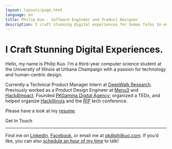 ```yaml
---
layout: layouts/page.html
language: en
title: Philip Kuo - Software Engineer and Product Designer
description: I craft stunning digital experiences for human folks to enjoy.
---
```


# I Craft Stunning Digital Experiences.

Hello, my name is Philip Kuo. I’m a third-year computer science student at the University of Illinois at Urbana Champaign with a passion for technology and human-centric design.

Currently a Technical Product Manager Intern at [DeepWalk Research](https://www.deepwalkresearch.com/). Previously worked as a Product Design Engineer at [Menu3](https://menuthree.com) and [Hack4Impact](http://philkuo.com/c). Founded [PKGamma Digital Agency](http://pkgamma.com); organized a TEDx, and helped organize [HackIllinois](https://hackillinois.org) and the [R|P](https://reflectionsprojections.org) tech conference. 

Please have a look at my [resume](http://philkuo.com/resume).

<div class="section"><p>Get In Touch</p><hr/></div>

Find me on [LinkedIn](https://linkedin.com/in/pkgamma/), [Facebook](https://facebook.com/pkgamma), or email me at [pk@philkuo.com](mailto:pk@philkuo.com). If you’d like, you can also [schedule an hour of my time](http://philkuo.com/meet) to talk!
